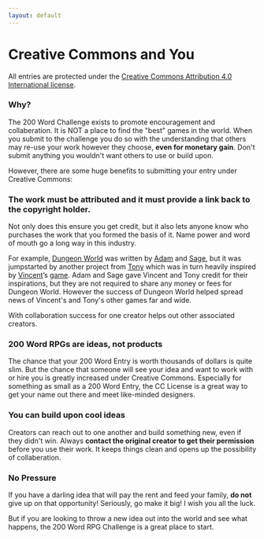 ```yaml
---
layout: default
---
```


# Creative Commons and You
All entries are protected under the [Creative Commons Attribution 4.0 International license](
https://creativecommons.org/licenses/by/4.0/). 

### Why?

The 200 Word Challenge exists to promote encouragement and collaberation. It is NOT a place to find the "best" games in the world. When you submit to the challenge you do so with the understanding that others may re-use your work however they choose, **even for monetary gain**. Don't submit anything you wouldn't want others to use or build upon.

However, there are some huge benefits to submitting your entry under Creative Commons:

### The work must be attributed and it must provide a link back to the copyright holder.

Not only does this ensure you get credit, but it also lets anyone know who purchases the work that you formed the basis of it. Name power and word of mouth go a long way in this industry.

For example, [Dungeon World](http://www.dungeon-world.com/) was written by [Adam](http://www.adam-koebel.com/) and [Sage](http://www.latorra.org), but it was jumpstarted by another project from [Tony](http://tonydowler.com/) which was in turn heavily inspired by [Vincent](http://www.lumpley.com/)’s [game](https://payhip.com/b/tACJ). Adam and Sage gave Vincent and Tony credit for their inspirations, but they are not required to share any money or fees for Dungeon World. However the success of Dungeon World helped spread news of Vincent's and Tony's other games far and wide. 

With collaboration success for one creator helps out other associated creators.

### 200 Word RPGs are ideas, not products

The chance that your 200 Word Entry is worth thousands of dollars is quite slim. But the chance that someone will see your idea and want to work with or hire you is greatly increased under Creative Commons. Especially for something as small as a 200 Word Entry, the CC License is a great way to get your name out there and meet like-minded designers. 

### You can build upon cool ideas

Creators can reach out to one another and build something new, even if they didn't win. Always **contact the original creator to get their permission** before you use their work. It keeps things clean and opens up the possibility of collaberation. 

### No Pressure

If you have a darling idea that will pay the rent and feed your family, **do not** give up on that opportunity! Seriously, go make it big! I wish you all the luck.

But if you are looking to throw a new idea out into the world and see what happens, the 200 Word RPG Challenge is a great place to start.
